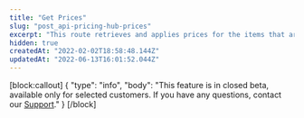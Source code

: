 ```yaml
---
title: "Get Prices"
slug: "post_api-pricing-hub-prices"
excerpt: "This route retrieves and applies prices for the items that are passed in the request. Pricing Hub will select the pricing method that will be used for each item and will fetch their respective price from the selected pricing method."
hidden: true
createdAt: "2022-02-02T18:58:48.144Z"
updatedAt: "2022-06-13T16:01:52.044Z"
---
```

[block:callout]
{
  "type": "info",
  "body": "This feature is in closed beta, available only for selected customers. If you have any questions, contact our [Support](https://help.vtex.com/support)."
}
[/block]